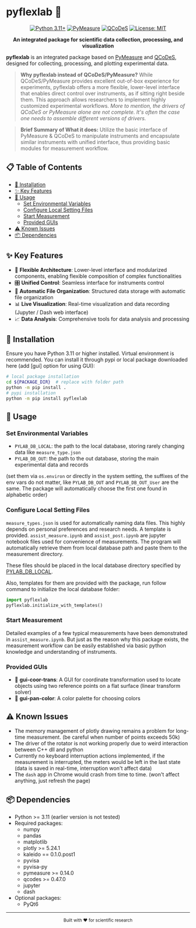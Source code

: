 # pyflexlab 🔬

<div align="center">

[![Python 3.11+](https://img.shields.io/badge/python-3.11+-blue.svg)](https://www.python.org/downloads/)
[![PyMeasure](https://img.shields.io/badge/PyMeasure-0.14.0+-orange.svg)](https://github.com/pymeasure/pymeasure)
[![QCoDeS](https://img.shields.io/badge/QCoDeS-0.47.0+-green.svg)](https://github.com/microsoft/Qcodes)
[![License: MIT](https://img.shields.io/badge/License-MIT-yellow.svg)](https://opensource.org/licenses/MIT)

**An integrated package for scientific data collection, processing, and visualization**

</div>

**pyflexlab** is an integrated package based on [PyMeasure](https://github.com/pymeasure/pymeasure) and [QCoDeS](https://github.com/microsoft/Qcodes),
designed for collecting, processing, and plotting experimental data.

> **Why pyflexlab instead of QCoDeS/PyMeasure?**  While QCoDeS/PyMeasure provides excellent out-of-box experience for experiments, pyflexlab offers a more flexible, lower-level interface that enables direct control over instruments, as if sitting right beside them. This approach allows researchers to implement highly customized experimental workflows. *More to mention, the drivers of QCoDeS or PyMeasure alone are not complete. It's often the case one needs to assemble different versions of drivers.*

> **Brief Summary of What it does:** Utilize the basic interface of PyMeasure & QCoDeS to manipulate instruments and encapsulate similar instruments with unified interface, thus providing basic modules for measurement workflow.

## 📋 Table of Contents

- [🚀 Installation](#-installation)
- [✨ Key Features](#-key-features)
- [📖 Usage](#-usage)
    - [Set Environmental Variables](#set-environmental-variables)
    - [Configure Local Setting Files](#configure-local-setting-files)
    - [Start Measurement](#start-measurement)
    - [Provided GUIs](#provided-guis)
- [⚠️ Known Issues](#️-known-issues)
- [📦 Dependencies](#-dependencies)

## ✨ Key Features
- 🔧 **Flexible Architecture**: Lower-level interface and modularized components, enabling flexible composition of complex functionalities
- 🎛️ **Unified Control**: Seamless interface for instruments control
- 💾 **Automatic File Organization**: Structured data storage with automatic file organization
- 📊 **Live Visualization**: Real-time visualization and data recording (Jupyter / Dash web interface)
- 📈 **Data Analysis**: Comprehensive tools for data analysis and processing

## 🚀 Installation

Ensure you have Python 3.11 or higher installed. Virtual environment is recommended. You can install it through pypi or local package downloaded here (add [gui] option for using GUI):

```bash
# local package installation
cd ${PACKAGE_DIR}  # replace with folder path
python -m pip install . 
# pypi installation
python -m pip install pyflexlab 
```

## 📖 Usage

### Set Environmental Variables

- `PYLAB_DB_LOCAL`: the path to the local database, storing rarely changing data like `measure_type.json`
- `PYLAB_DB_OUT`: the path to the out database, storing the main experimental data and records

(set them via `os.environ` or directly in the system setting, the suffixes of the env vars do not matter, like `PYLAB_DB_OUT` and `PYLAB_DB_OUT_User` are the same. The package will automatically choose the first one found in alphabetic order)

### Configure Local Setting Files

`measure_types.json` is used for automatically naming data files. This highly depends on personal preferences and research needs. A template is provided. 
`assist_measure.ipynb` and `assist_post.ipynb` are jupyter notebook files used for convenience of measurements. The program will automatically retrieve them from local database path and paste them to the measurement directory.

These files should be placed in the local database directory specified by [PYLAB_DB_LOCAL](#set-environmental-variables).

Also, templates for them are provided with the package, run follow command to initialize the local database folder:
```python
import pyflexlab
pyflexlab.initialize_with_templates()
```

### Start Measurement

Detailed examples of a few typical measurements have been demonstrated in `assist_measure.ipynb`. But just as the reason why this package exists, the measurement workflow can be easily established via basic python knowledge and understanding of instruments.

### Provided GUIs

- 🔄 **gui-coor-trans**: A GUI for coordinate transformation used to locate objects using two reference points on a flat surface (linear transform solver)
- 🎨 **gui-pan-color**: A color palette for choosing colors 

## ⚠️ Known Issues

- The memory management of plotly drawing remains a problem for long-time measurement. (be careful when number of points exceeds 50k)
- The driver of the rotator is not working properly due to weird interaction between C++ dll and python
- Currently no keyboard interruption actions implemented, if the measurement is interrupted, the meters would be left in the last state (data is saved in real-time, interruption won't affect data)
- The `dash` app in Chrome would crash from time to time. (won't affect anything, just refresh the page)

## 📦 Dependencies

- Python >= 3.11 (earlier version is not tested)
- Required packages:
  - numpy
  - pandas
  - matplotlib
  - plotly >= 5.24.1
  - kaleido == 0.1.0.post1
  - pyvisa
  - pyvisa-py
  - pymeasure >= 0.14.0
  - qcodes >= 0.47.0
  - jupyter
  - dash
- Optional packages:
  - PyQt6

---

<div align="center">
  <sub>Built with ❤️ for scientific research</sub>
</div>
